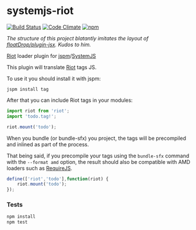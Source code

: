 # systemjs-riot 

[![Build Status](https://travis-ci.org/HuasoFoundries/systemjs-riot.svg)](https://travis-ci.org/HuasoFoundries/systemjs-riot) [![Code Climate](https://codeclimate.com/github/HuasoFoundries/systemjs-riot/badges/gpa.svg)](https://codeclimate.com/github/HuasoFoundries/systemjs-riot)
[![npm](https://img.shields.io/npm/dm/systemjs-riot.svg)](https://www.npmjs.com/package/systemjs-riot)

*The structure of this project blatantly imitates the layout of [floatDrop/plugin-jsx](https://github.com/floatdrop/plugin-jsx). Kudos to him.*

[Riot](http://riotjs.com/) loader plugin for [jspm](https://jspm.io)/[SystemJS](https://github.com/systemjs/systemjs)

This plugin will translate [Riot](http://riotjs.com/) tags JS. 

To use it you should install it with jspm:


```
jspm install tag
```


After that you can include Riot tags in your modules:

```js
import riot from 'riot';
import 'todo.tag!';

riot.mount('todo');

```

When you bundle (or bundle-sfx) you project, the tags will be precompiled and inlined as
part of the process. 

That being said, if you precompile your tags using the `bundle-sfx` command with the `--format amd` 
option, the result should also be compatible with AMD loaders such as [RequireJS](http://requirejs.org/).

```js
define(['riot','todo'],function(riot) {
	riot.mount('todo');
});
```


### Tests

```bash
npm install
npm test
```
